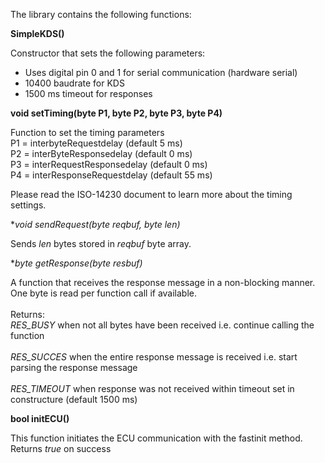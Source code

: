 The library contains the following functions:

**SimpleKDS()**

Constructor that sets the following parameters:<br />
- Uses digital pin 0 and 1 for serial communication (hardware serial)<br />
- 10400 baudrate for KDS<br />
- 1500 ms timeout for responses<br />

**void setTiming(byte P1, byte P2, byte P3, byte P4)**

Function to set the timing parameters<br />
P1 = interbyteRequestdelay (default 5 ms)<br />
P2 = interByteResponsedelay (default 0 ms)<br />
P3 = interRequestResponsedelay (default 0 ms)<br />
P4 = interResponseRequestdelay (default 55 ms)<br />

Please read the ISO-14230 document to learn more about the timing settings. <br/>

**void sendRequest(byte *reqbuf, byte len)**

Sends *len* bytes stored in *reqbuf* byte array.

**byte getResponse(byte *resbuf)**

A function that receives the response message in a non-blocking manner. One byte is read per function call if available.<br><br>
Returns:<br>
*RES_BUSY* when not all bytes have been received i.e. continue calling the function<br><br>
*RES_SUCCES* when the entire response message is received i.e. start parsing the response message<br><br>
*RES_TIMEOUT* when response was not received within timeout set in constructure (default 1500 ms)<br>

**bool initECU()**

This function initiates the ECU communication with the fastinit method. Returns *true* on success<br />
	
